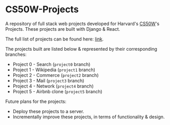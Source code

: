 # CS50W-Projects

A repository of full stack web projects developed for Harvard's [CS50W](https://cs50.harvard.edu/web/2020/)'s Projects. These projects are built with Django & React.

The full list of projects can be found here: [link](https://cs50.harvard.edu/web/2020/projects/).

The projects built are listed below & represented by their corresponding branches:

- Project 0 - Search (`project0` branch)
- Project 1 - Wikipedia (`project1` branch)
- Project 2 - Commerce (`project2` branch)
- Project 3 - Mail (`project3` branch)
- Project 4 - Network (`project4` branch)
- Project 5 - Airbnb clone (`project5` branch)

Future plans for the projects:

- Deploy these projects to a server.
- Incrementally improve these projects, in terms of functionality & design.
